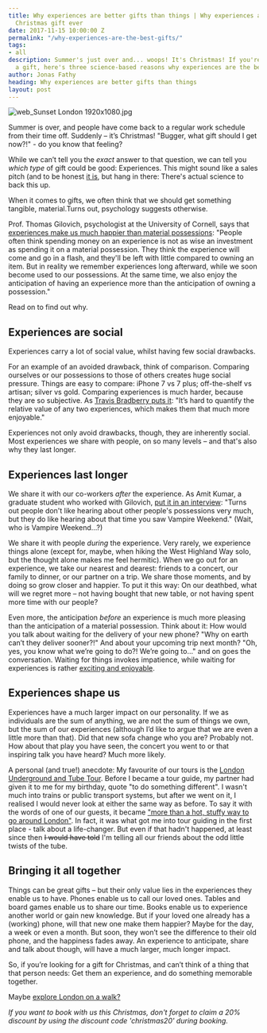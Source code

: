```yaml
---
title: Why experiences are better gifts than things | Why experiences are the best
  Christmas gift ever
date: 2017-11-15 10:00:00 Z
permalink: "/why-experiences-are-the-best-gifts/"
tags:
- all
description: Summer's just over and... woops! It's Christmas! If you're looking for
  a gift, here's three science-based reasons why experiences are the best gifts.
author: Jonas Fathy
heading: Why experiences are better gifts than things
layout: post
---
```


![web_Sunset London 1920x1080.jpg](/uploads/web_Sunset%20London%201920x1080.jpg)

Summer is over, and people have come back to a regular work schedule from their time off. Suddenly – it’s Christmas! "Bugger, what gift should I get now?!" - do you know that feeling? 

While we can’t tell you the *exact* answer to that question, we can tell you *which type* of gift could be good: Experiences. This might sound like a sales pitch (and to be honest <a href="#discountcode">it is</a>, but hang in there: There's actual science to back this up.

When it comes to gifts, we often think that we should get something tangible, material.Turns out, psychology suggests otherwise. 

Prof. Thomas Gilovich, psychologist at the University of Cornell, says that [experiences make us much happier than material possessions](https://research.cornell.edu/news-features/intriguing-human-behavior): "People often think spending money on an experience is not as wise an investment as spending it on a material possession. They think the experience will come and go in a flash, and they'll be left with little compared to owning an item. But in reality we remember experiences long afterward, while we soon become used to our possessions. At the same time, we also enjoy the anticipation of having an experience more than the anticipation of owning a possession."

Read on to find out why. 

## Experiences are social

Experiences carry a lot of social value, whilst having few social drawbacks. 

For an example of an avoided drawback, think of comparison. Comparing ourselves or our possessions to those of others creates huge social pressure. Things are easy to compare: iPhone 7 vs 7 plus; off-the-shelf vs artisan; silver vs gold. Comparing experiences is much harder, because they are so subjective. As [Travis Bradberry puts it](http://www.talentsmart.com/articles/Why-You-Should-Spend-Your-Money-on-Experiences,-Not-Things-2147446630-p-1.html): "It’s hard to quantify the relative value of any two experiences, which makes them that much more enjoyable."

Experiences not only avoid drawbacks, though, they are inherently social. Most experiences we share with people, on so many levels – and that's also why they last longer.

## Experiences last longer 

We share it with our co-workers *after* the experience. As Amit Kumar, a graduate student who worked with Gilovich, [put it in an interview](https://www.theatlantic.com/business/archive/2014/10/buy-experiences/381132): "Turns out people don't like hearing about other people's possessions very much, but they do like hearing about that time you saw Vampire Weekend." (Wait, who is Vampire Weekend…?) 

We share it with people *during* the experience. Very rarely, we experience things alone (except for, maybe, when hiking the West Highland Way solo, but the thought alone makes me feel hermitic). When we go out for an experience, we take our nearest and dearest: friends to a concert, our family to dinner, or our partner on a trip. We share those moments, and by doing so grow closer and happier. To put it this way: On our deathbed, what will we regret more – not having bought that new table, or not having spent more time with our people? 

Even more, the anticipation *before* an experience is much more pleasing than the anticipation of a material possession. Think about it: How would you talk about waiting for the delivery of your new phone? "Why on earth can’t they deliver sooner?!" And about your upcoming trip next month? "Oh, yes, you know what we’re going to do?! We’re going to..." and on goes the conversation. Waiting for things invokes impatience, while waiting for experiences is rather [exciting and enjoyable](http://bigthink.com/paul-ratner/want-happiness-buy-experiences-not-more-stuff). 

## Experiences shape us 
Experiences have a much larger impact on our personality. If we as individuals are the sum of anything, we are not the sum of things we own, but the sum of our experiences (although I’d like to argue that we are even a little more than that). Did that new sofa change who you are? Probably not. How about that play you have seen, the concert you went to or that inspiring talk you have heard? Much more likely. 

A personal (and true!) anecdote: My favourite of our tours is the [London Underground and Tube Tour](https://www.insider-london.co.uk/tours/london-underground-and-tube-tour/). Before I became a tour guide, my partner had given it to me for my birthday, quote "to do something different". I wasn't much into trains or public transport systems, but after we went on it, I realised I would never look at either the same way as before. To say it with the words of one of our guests, it became ["more than a hot, stuffy way to go around London"](https://www.tripadvisor.co.uk/ShowUserReviews-g186338-d2026396-r531596068-Insider_London_Day_Tours-London_England.html#REVIEWS). In fact, it was what got me into tour guiding in the first place - talk about a life-changer. But even if that hadn't happened, at least since then ~~I would have told~~ I'm telling all our friends about the odd little twists of the tube. 

## Bringing it all together 
Things can be great gifts – but their only value lies in the experiences they enable us to have. Phones enable us to call our loved ones. Tables and board games enable us to share our time. Books enable us to experience another world or gain new knowledge. But if your loved one already has a (working) phone, will that new one make them happier? Maybe for the day, a week or even a month. But soon, they won’t see the difference to their old phone, and the happiness fades away. An experience to anticipate, share and talk about though, will have a much larger, much longer impact. 

<p id="discountcode">So, if you’re looking for a gift for Christmas, and can’t think of a thing that that person needs: Get them an experience, and do something memorable together.</p>

Maybe <a href="https://www.insider-london.co.uk/tours/">explore London on a walk?</a>

*If you want to book with us this Christmas, don't forget to claim a 20% discount by using the discount code 'christmas20' during booking.*